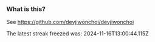 
### What is this?

See https://github.com/devjiwonchoi/devjiwonchoi

The latest streak freezed was: 2024-11-16T13:00:44.115Z
